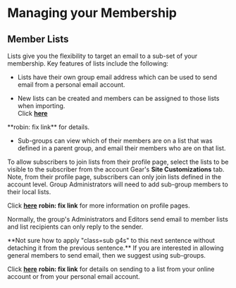# Managing your Membership

<span id="gv-2members-2memberslist"></span>
## Member Lists

Lists give you the flexibility to target an email to a sub-set of your
membership.
Key features of lists include the following:

* Lists have their own group email address which can be used to send
email from a personal email account.

* New lists can be created and members can be assigned to those lists
when importing.  
Click [**here**](./robinpage.md?[LINK-QARGS-DOC]#robinhash)
<span class="todo">
**robin: fix link**
</span>
for details.

* Sub-groups can view which of their members are on a list that was
defined in a parent group, and email their members who are on that list.

To allow subscribers to join lists from their profile page, select the
lists to be visible to the subscriber from the account Gear's **Site
Customizations** tab.
Note, from their profile page, subscribers can only join lists defined
in the account level.
Group Administrators will need to add sub-group members to their local
lists.

Click [**here**](./robinpage.md?[LINK-QARGS-DOC]#robinhash)
<span class="todo">
**robin: fix link**
</span>
for more information on profile pages.

Normally, the group's Administrators and Editors send email to member
lists and list recipients can only reply to the sender.

<span class="todo">
**Not sure how to apply "class=sub g4s" to this next sentence without
detaching it from the previous sentence.**
</span> <!-- todo -->

<span class="sub g4s">
If you are interested in allowing general members
to send email, then we suggest using sub-groups.
</span>

Click [**here**](./robinpage.md?[LINK-QARGS-DOC]#robinhash)
<span class="todo">
**robin: fix link**
</span>
for details on sending to a list from
your online account or from your personal email account.
